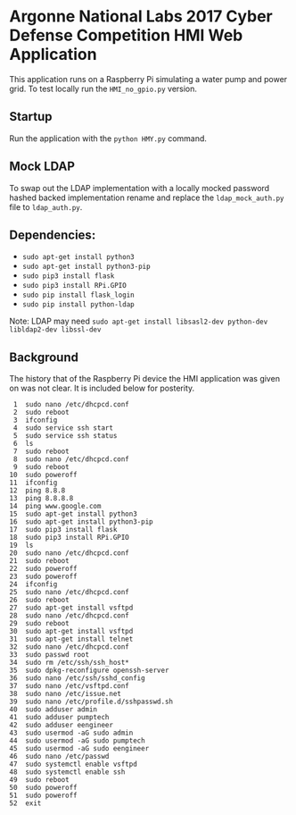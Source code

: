 # Argonne National Labs 2017 Cyber Defense Competition HMI Web Application

This application runs on a Raspberry Pi simulating a water pump and power grid. To test locally run the `HMI_no_gpio.py` version.

## Startup
Run the application with the `python HMY.py` command.

## Mock LDAP
To swap out the LDAP implementation with a locally mocked password hashed backed implementation rename and replace the `ldap_mock_auth.py` file to `ldap_auth.py`.

## Dependencies:

- `sudo apt-get install python3`
- `sudo apt-get install python3-pip`
- `sudo pip3 install flask`
- `sudo pip3 install RPi.GPIO`
- `sudo pip install flask_login`
- `sudo pip install python-ldap`

Note: LDAP may need `sudo apt-get install libsasl2-dev python-dev libldap2-dev libssl-dev`

## Background
The history that of the Raspberry Pi device the HMI application was given on was not clear. It is included below for posterity.

	 1  sudo nano /etc/dhcpcd.conf
	 2  sudo reboot
	 3  ifconfig
	 4  sudo service ssh start
	 5  sudo service ssh status
	 6  ls
	 7  sudo reboot
	 8  sudo nano /etc/dhcpcd.conf
	 9  sudo reboot
	10  sudo poweroff
	11  ifconfig
	12  ping 8.8.8
	13  ping 8.8.8.8
	14  ping www.google.com
	15  sudo apt-get install python3
	16  sudo apt-get install python3-pip
	17  sudo pip3 install flask
	18  sudo pip3 install RPi.GPIO
	19  ls
	20  sudo nano /etc/dhcpcd.conf 
	21  sudo reboot
	22  sudo poweroff
	23  sudo poweroff
	24  ifconfig
	25  sudo nano /etc/dhcpcd.conf 
	26  sudo reboot
	27  sudo apt-get install vsftpd
	28  sudo nano /etc/dhcpcd.conf 
	29  sudo reboot
	30  sudo apt-get install vsftpd
	31  sudo apt-get install telnet
	32  sudo nano /etc/dhcpcd.conf 
	33  sudo passwd root
	34  sudo rm /etc/ssh/ssh_host*
	35  sudo dpkg-reconfigure openssh-server 
	36  sudo nano /etc/ssh/sshd_config 
	37  sudo nano /etc/vsftpd.conf 
	38  sudo nano /etc/issue.net 
	39  sudo nano /etc/profile.d/sshpasswd.sh 
	40  sudo adduser admin
	41  sudo adduser pumptech
	42  sudo adduser eengineer
	43  sudo usermod -aG sudo admin
	44  sudo usermod -aG sudo pumptech
	45  sudo usermod -aG sudo eengineer
	46  sudo nano /etc/passwd
	47  sudo systemctl enable vsftpd
	48  sudo systemctl enable ssh
	49  sudo reboot
	50  sudo poweroff
	51  sudo poweroff
	52  exit